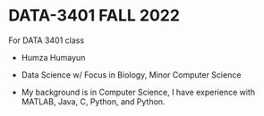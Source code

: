 # DATA-3401 FALL 2022
For DATA 3401 class

 - Humza Humayun


 - Data Science w/ Focus in Biology, Minor Computer Science

 - My background is in Computer Science, I have experience with MATLAB, Java, C, Python, and Python.
